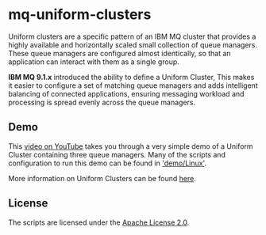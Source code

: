 # mq-uniform-clusters

Uniform clusters are a specific pattern of an IBM MQ cluster that provides a highly available and horizontally scaled small collection of queue managers. These queue managers are configured almost identically, so that an application can interact with them as a single group.

**IBM MQ 9.1.x** introduced the ability to define a Uniform Cluster, This makes it easier to configure a set of matching queue managers and adds intelligent balancing of connected applications, ensuring messaging workload and processing is spread evenly across the queue managers.

## Demo

This [video on YouTube](https://www.youtube.com/watch?v=LWELgaEDGs0) takes you through a very simple demo of a Uniform Cluster containing three queue managers. Many of the scripts and configuration to run this demo can be found in ['demo/Linux'](demo/Linux).

More information on Uniform Clusters can be found [here](https://www.ibm.com/support/knowledgecenter/SSFKSJ_9.1.0/com.ibm.mq.pla.doc/q132720_.htm).

## License

The scripts are licensed under the [Apache License 2.0](http://www.apache.org/licenses/LICENSE-2.0.html).
